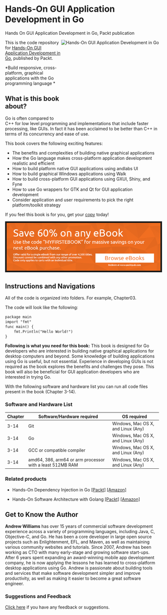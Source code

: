 # Hands-On GUI Application Development in Go
Hands On GUI Application Development in Go, Packt publication

<a href="https://www.packtpub.com/application-development/hands-gui-application-development-go?utm_source=github&utm_medium=repository&utm_campaign=9781789138412 "><img src="https://d255esdrn735hr.cloudfront.net/sites/default/files/imagecache/ppv4_main_book_cover/B10762_MockupCover.png" alt="Hands-On GUI Application Development in Go" height="256px" align="right"></a>

This is the code repository for [Hands-On GUI Application Development in Go](https://www.packtpub.com/application-development/hands-gui-application-development-go?utm_source=github&utm_medium=repository&utm_campaign=9781789138412 ), published by Packt.

*Build responsive, cross-platform, graphical applications with the Go programming language	*

## What is this book about?
Go is often compared to C++ for low level programming and implementations that include faster processing, like GUIs. In fact it has been acclaimed to be better than C++ in terms of its concurrency and ease of use.

This book covers the following exciting features:
* The benefits and complexities of building native graphical applications 
* How the Go language makes cross-platform application development realistic and efficient 
* How to build platform native GUI applications using andlabs UI 
* How to build graphical Windows applications using Walk 
* How to build cross-platform GUI applications using GXUI, Shiny, and Fyne 
* How to use Go wrappers for GTK and Qt for GUI application development 
* Consider application and user requirements to pick the right platform/toolkit strategy 

If you feel this book is for you, get your [copy](https://www.amazon.com/dp/1-789-13841-8) today!

<a href="https://www.packtpub.com/?utm_source=github&utm_medium=banner&utm_campaign=GitHubBanner"><img src="https://raw.githubusercontent.com/PacktPublishing/GitHub/master/GitHub.png" 
alt="https://www.packtpub.com/" border="5" /></a>

## Instructions and Navigations
All of the code is organized into folders. For example, Chapter03.

The code will look like the following:
```
package main
import "fmt"
func main() {
    fmt.Println("Hello World!")
}
```

**Following is what you need for this book:**
This book is designed for Go developers who are interested in building native graphical applications for desktop computers and beyond. Some knowledge of building applications using Go is useful, but not essential. Experience in developing GUIs is not required as the book explores the benefits and challenges they pose. This book will also be beneficial for GUI application developers who are interested in trying Go.	

With the following software and hardware list you can run all code files present in the book (Chapter 3-14).
### Software and Hardware List
| Chapter | Software/Hardware required | OS required |
| -------- | ------------------------------------ | ----------------------------------- |
| 3-14 | Git | Windows, Mac OS X, and Linux (Any) |
| 3-14 | Go | Windows, Mac OS X, and Linux (Any) |
| 3-14 | GCC or compatible compiler | Windows, Mac OS X, and Linux (Any) |
| 3-14 | amd64, 386, arm64 or arm processor with a least 512MB RAM  | Windows, Mac OS X, and Linux (Any) |


### Related products
* Hands-On Dependency Injection in Go [[Packt]](https://www.packtpub.com/application-development/hands-dependency-injection-go?utm_source=github&utm_medium=repository&utm_campaign=9781789132762 ) [[Amazon]](https://www.amazon.com/dp/1789132762)

* Hands-On Software Architecture with Golang [[Packt]](https://www.packtpub.com/application-development/hands-software-architecture-golang?utm_source=github&utm_medium=repository&utm_campaign=9781788622592 ) [[Amazon]](https://www.amazon.com/dp/1788622596)


## Get to Know the Author
**Andrew Williams**
has over 15 years of commercial software development experience across a variety of programming languages, including Java, C, Objective-C, and Go. He has been a core developer in large open source projects such as Enlightenment, EFL, and Maven, as well as maintaining various community websites and tutorials. Since 2007, Andrew has been working as CTO with many early-stage and growing software start-ups. After 6 years spent expanding an award-winning mobile app development company, he is now applying the lessons he has learned to cross-platform desktop applications using Go. Andrew is passionate about building tools and services that make software development simpler and improve productivity, as well as making it easier to become a great software engineer.


### Suggestions and Feedback
[Click here](https://docs.google.com/forms/d/e/1FAIpQLSdy7dATC6QmEL81FIUuymZ0Wy9vH1jHkvpY57OiMeKGqib_Ow/viewform) if you have any feedback or suggestions.


